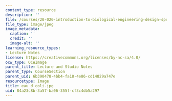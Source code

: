 ```yaml
---
content_type: resource
description: ''
file: /courses/20-020-introduction-to-biological-engineering-design-spring-2009/84a23c8b3a57ba06355fcf3c4db5a297_eau_d_coli.jpg
file_type: image/jpeg
image_metadata:
  caption: ''
  credit: ''
  image-alt: ''
learning_resource_types:
- Lecture Notes
license: https://creativecommons.org/licenses/by-nc-sa/4.0/
ocw_type: OCWImage
parent_title: Lecture and Studio Notes
parent_type: CourseSection
parent_uid: 6b390478-4bb4-fa18-4e86-cd14829a747e
resourcetype: Image
title: eau_d_coli.jpg
uid: 84a23c8b-3a57-ba06-355f-cf3c4db5a297
---
```

